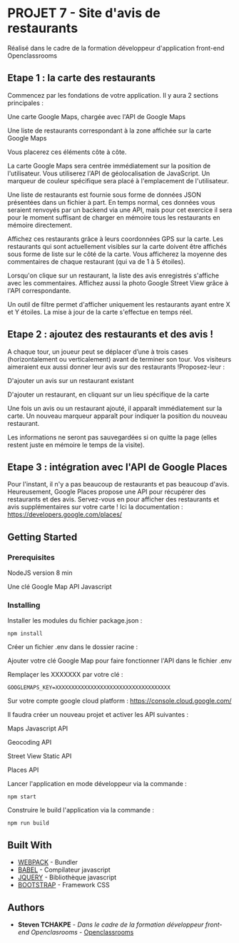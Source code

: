 # PROJET 7 - Site d'avis de restaurants
Réalisé dans le cadre de la formation développeur d'application front-end Openclassrooms


## Etape 1 : la carte des restaurants
Commencez par les fondations de votre application. Il y aura 2 sections principales :

Une carte Google Maps, chargée avec l'API de Google Maps

Une liste de restaurants correspondant à la zone affichée sur la carte Google Maps

Vous placerez ces éléments côte à côte.

La carte Google Maps sera centrée immédiatement sur la position de l'utilisateur. Vous utiliserez l'API de géolocalisation de JavaScript. Un marqueur de couleur spécifique sera placé à l'emplacement de l'utilisateur.

Une liste de restaurants est fournie sous forme de données JSON présentées dans un fichier à part. En temps normal, ces données vous seraient renvoyés par un backend via une API, mais pour cet exercice il sera pour le moment suffisant de charger en mémoire tous les restaurants en mémoire directement.

Affichez ces restaurants grâce à leurs coordonnées GPS sur la carte. Les restaurants qui sont actuellement visibles sur la carte doivent être affichés sous forme de liste sur le côté de la carte. Vous afficherez la moyenne des commentaires de chaque restaurant (qui va de 1 à 5 étoiles).

Lorsqu'on clique sur un restaurant, la liste des avis enregistrés s'affiche avec les commentaires. Affichez aussi la photo Google Street View grâce à l'API correspondante.

Un outil de filtre permet d'afficher uniquement les restaurants ayant entre X et Y étoiles. La mise à jour de la carte s'effectue en temps réel.

## Etape 2 : ajoutez des restaurants et des avis !

A chaque tour, un joueur peut se déplacer d’une à trois cases (horizontalement ou verticalement) avant de terminer son tour. Vos visiteurs aimeraient eux aussi donner leur avis sur des restaurants !Proposez-leur :

D'ajouter un avis sur un restaurant existant

D'ajouter un restaurant, en cliquant sur un lieu spécifique de la carte

Une fois un avis ou un restaurant ajouté, il apparaît immédiatement sur la carte. Un nouveau marqueur apparaît pour indiquer la position du nouveau restaurant.

Les informations ne seront pas sauvegardées si on quitte la page (elles restent juste en mémoire le temps de la visite).

## Etape 3 : intégration avec l'API de Google Places

Pour l'instant, il n'y a pas beaucoup de restaurants et pas beaucoup d'avis. Heureusement, Google Places propose une API pour récupérer des restaurants et des avis. Servez-vous en pour afficher des restaurants et avis supplémentaires sur votre carte ! Ici la documentation : https://developers.google.com/places/

## Getting Started

### Prerequisites

NodeJS version 8 min

Une clé Google Map API Javascript

### Installing
Installer les modules du fichier package.json :

```
npm install
```

Créer un fichier .env dans le dossier racine :

Ajouter votre clé Google Map pour faire fonctionner l'API dans le fichier .env

Remplaçer les XXXXXXX par votre clé :

```
GOOGLEMAPS_KEY=XXXXXXXXXXXXXXXXXXXXXXXXXXXXXXXXXXXX
```
Sur votre compte google cloud platform : https://console.cloud.google.com/

Il faudra créer un nouveau projet et activer les API suivantes :

Maps Javascript API

Geocoding API

Street View Static API

Places API

Lancer l'application en mode développeur via la commande :

```
npm start
```

Construire le build l'application via la commande :

```
npm run build
```


## Built With

* [WEBPACK](https://webpack.js.org/) - Bundler
* [BABEL](https://babeljs.io/) - Compilateur javascript
* [JQUERY](https://jquery.com/) - Bibliothèque javascript
* [BOOTSTRAP](https://getbootstrap.com/) - Framework CSS


## Authors

* **Steven TCHAKPE** - *Dans le cadre de la formation développeur front-end Openclasrooms* - [Openclassrooms](https://openclassrooms.com/fr/)

